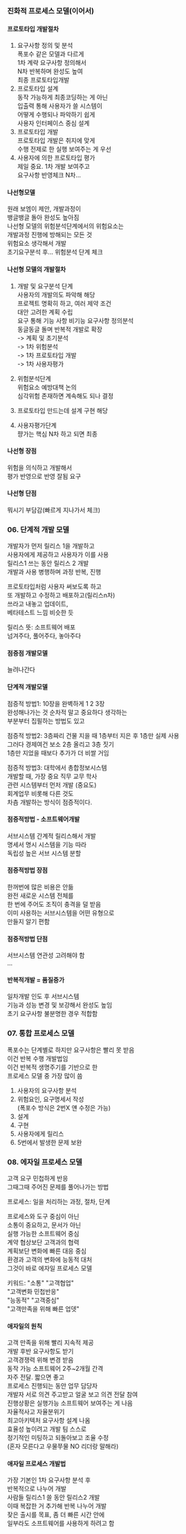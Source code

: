 ### 진화적 프로세스 모델(이어서) 

#### 프로토타입 개발절차 
1) 요구사항 정의 및 분석  
폭포수 같은 모델과 다르게  
1차 계략 요구사항 정의해서  
N차 반복하며 완성도 높여  
최종 프로토타입개발  
2) 프로토타입 설계  
동작 가능하게 최종코딩하는 게 아닌  
입출력 통해 사용자가 쓸 시스템이  
어떻게 수행되나 파악하기 쉽게  
사용자 인터페이스 중심 설계  
3) 프로토타입 개발  
프로토타입 개발은 취지에 맞게  
수행 전제로 한 실행 보여주는 게 우선  
4) 사용자에 의한 프로토타입 평가  
제일 중요. 1차 개발 보여주고  
요구사항 반영체크 N차...  
  
#### 나선형모델 
원래 보엠이 제안, 개발과정이  
뱅글뱅글 돌아 완성도 높아짐  
나선형 모델의 위험분석단계에서의 위험요소는  
개발과정 진행에 방해되는 모든 것  
위험요소 생각해서 개발  
초기요구분석 후... 위험분석 단계 체크  
  
#### 나선형 모델의 개발절차 
1) 개발 및 요구분석 단계  
사용자의 개발의도 파악해 해당  
프로젝트 명확히 하고, 여러 제약 조건  
대안 고려한 계획 수립  
요구 통해 기능 사항 비기능 요구사항 정의분석  
동글동글 돌며 반복적 개발로 확장  
-> 계획 및 초기분석  
-> 1차 위험분석  
-> 1차 프로토타입 개발  
-> 1차 사용자평가  

2) 위험분석단계  
위험요소 예방대책 논의  
심각위험 존재하면 계속해도 되나 결정  
3) 프로토타입 만드는데 설계 구현 해당  
4) 사용자평가단계  
퍙가는 핵심 N차 하고 되면 최종  
  
#### 나선형 장점 
위험을 의식하고 개발해서  
평가 반영으로 반영 잘됨 요구  

#### 나선형 단점 
뭐시기 부담감(빠르게 지나가서 체크)  

### 06. 단계적 개발 모델 
개발자가 먼저 릴리스 1을 개발하고  
사용자에게 제공하고 사용자가 이를 사용  
릴리스1 쓰는 동안 릴리스 2 개발  
개발과 사용 병행하며 과정 반복, 진행  
  
프로토타입처럼 사용자 써보도록 하고  
또 개발하고 수정하고 배포하고(릴리스n차)  
쓰라고 내놓고 업데이트,  
베타테스트 느낌 비슷한 듯  
  
릴리스 뜻: 소프트웨어 배포  
넘겨주다, 풀어주다, 놓아주다  
  
#### 점증점 개발모델 
늘려나간다  

#### 단계적 개발모델 
점증적 방법1: 10장을 완벽하게 1 2 3장  
완성해나가는 것 
순차적 말고 중요하다 생각하는  
부분부터 집필하는 방법도 있고  

점증적 방법2: 3층짜리 건물 지을 때 1층부터 지은 후 1층만 실제 사용  
그러다 경제여건 보소 2층 올리고 3층 짓기  
1층만 지었을 때보다 추가가 더 비쌀 거임  

점증적 방법3: 대학에서 총합정보시스템  
개발할 때, 가장 중요 직무 교무 학사  
관련 시스템부터 먼저 개발 (중요도)  
회계업무 비롯해 다른 것도  
차츰 개발하는 방식이 점증적이다.  
  

#### 점증적방법 - 소프트웨어개발 
서브시스템 간계적 릴리스해서 개발  
명세서 명시 시스템을 기능 따라  
독립성 높은 서브 시스템 분할  

#### 점증적방법 장점 
한꺼번에 많은 비용은 안듦  
완전 새로운 시스템 전체를  
한 번에 주어도 조직이 충격을 덜 받음  
이미 사용하는 서브시스템을 어떤 유형으로  
만들지 알기 편함  
#### 점증적방법 단점 
서브시스템 연관성 고려해야 함  
... 

#### 반복적개발 = 품질증가 
일차개발 인도 후 서브시스템  
기능과 성능 변경 및 보강해서 완성도 높임  
초기 요구사항 불분명한 경우 적합함  
  
### 07. 통합 프로세스 모델 

폭포수는 단계별로 하지만 
요구사항은 빨리 못 받음  
이건 반복 수행 개발법임  
이건 반복적 생명주기를 기반으로 한  
프로세스 모델 중 가장 많이 씀  
  
1) 사용자의 요구사항 분석  
2) 위험요인, 요구명세서 작성  
(폭포수 방식은 2번X 얜 수정은 가능)  
3) 설계  
4) 구현  
5) 사용자에게 릴리스  
6) 5번에서 발생한 문제 보완  
  
### 08. 에자일 프로세스 모델 
고객 요구 민첩하게 반응  
그때그때 주어진 문제를 풀어나가는 방법  
  
프로세스: 일을 처리하는 과정, 절차, 단계  
  
프로세스와 도구 중심이 아닌  
소통이 중요하고, 문서가 아닌  
실행 가능한 소프트웨어 중심  
계약 협상보단 고객과의 협력  
계획보단 변화에 빠른 대응 중심  
환경과 고객의 변화에 능동적 대처  
그것이 바로 에자일 프로세스 모델  
  
키워드: "소통" "고객협업"  
"고객변화 민첩반응"  
"능동적" "고객중심"   
"고객만족을 위해 빠른 업뎃"  

#### 애자일의 원칙 
고객 만족을 위해 빨리 지속적 제공  
개발 후반 요구사항도 받기  
고객경쟁력 위해 변경 받음  
동작 가능 소프트웨어 2주~2개월 간격  
자주 전달. 짧으면 좋고  
프로세스 진행되는 동안 업무 담당자  
개발자 서로 의견 주고받고 얼굴 보고 의견 전달 참여  
진행상황은 실행가능 소프트웨어 
보여주는 게 나음  
자율적사고 자율분위기  
최고아키텍처 요구사항 설계 나옴  
효율성 높이려고 개발 팀 스스로  
정기적인 미팅하고 되돌아보고 조율 수정  
(혼자 모른다고 우물쭈물 NO 리더랑 말해라)  
  
#### 애자일 프로세스 개발법 
가장 기본인 1차 요구사항 분석 후  
반복적으로 나누어 개발  
사람들 릴리스1 쓸 동안 릴리스2 개발  
이때 복잡한 거 추가해 반복 나누어 개발  
잦은 출시를 목표, 좀 더 빠른 시간 안에  
일부라도 소프트웨어를 사용하게 하려고 함  
  
